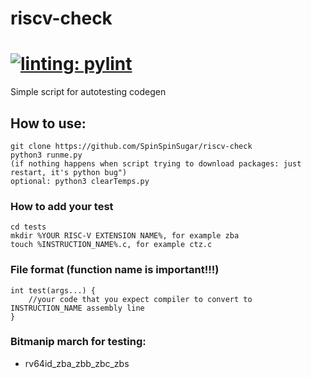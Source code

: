 # riscv-check
[![linting: pylint](https://img.shields.io/badge/linting-pylint-yellowgreen)](https://github.com/pylint-dev/pylint)
=========

Simple script for autotesting codegen

## How to use:
```
git clone https://github.com/SpinSpinSugar/riscv-check
python3 runme.py
(if nothing happens when script trying to download packages: just restart, it's python bug")
optional: python3 clearTemps.py
```

### How to add your test
```
cd tests
mkdir %YOUR RISC-V EXTENSION NAME%, for example zba
touch %INSTRUCTION_NAME%.c, for example ctz.c
```

### File format (function name is important!!!)
```
int test(args...) {
	//your code that you expect compiler to convert to INSTRUCTION_NAME assembly line
}
```

### Bitmanip march for testing:
* rv64id_zba_zbb_zbc_zbs

